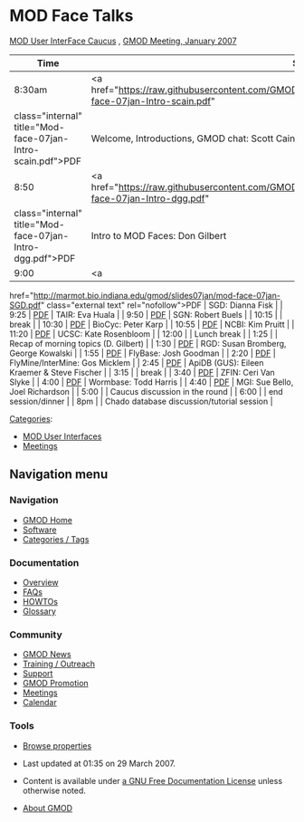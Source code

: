 



<span id="top"></span>




# <span dir="auto">MOD Face Talks</span>









<a href="http://www.gmod.org/user-interface-caucus/"
class="external text" rel="nofollow">MOD User InterFace Caucus</a> ,
<a href="http://www.gmod.org/january_2007_meeting" class="external text"
rel="nofollow">GMOD Meeting, January 2007</a>  

  

| Time | Slides | Talk |
|----|----|----|
| 8:30am | <a href="https://raw.githubusercontent.com/GMOD/gmod.github.io/main/mediawiki/images/5/56/Mod-face-07jan-Intro-scain.pdf"
class="internal" title="Mod-face-07jan-Intro-scain.pdf">PDF</a> | Welcome, Introductions, GMOD chat: Scott Cain |
| 8:50 | <a href="https://raw.githubusercontent.com/GMOD/gmod.github.io/main/mediawiki/images/6/6e/Mod-face-07jan-Intro-dgg.pdf"
class="internal" title="Mod-face-07jan-Intro-dgg.pdf">PDF</a> | Intro to MOD Faces: Don Gilbert |
| 9:00 | <a
href="http://marmot.bio.indiana.edu/gmod/slides07jan/mod-face-07jan-SGD.pdf"
class="external text" rel="nofollow">PDF</a> | SGD: Dianna Fisk |
| 9:25 | <a href="https://raw.githubusercontent.com/GMOD/gmod.github.io/main/mediawiki/images/0/0f/Mod-face-07jan-TAIR.pdf"
class="internal" title="Mod-face-07jan-TAIR.pdf">PDF</a> | TAIR: Eva Huala |
| 9:50 | <a href="https://raw.githubusercontent.com/GMOD/gmod.github.io/main/mediawiki/images/f/f4/Mod-face-07jan-SGN.pdf"
class="internal" title="Mod-face-07jan-SGN.pdf">PDF</a> | SGN: Robert Buels |
| 10:15 |  | break |
| 10:30 | <a href="https://raw.githubusercontent.com/GMOD/gmod.github.io/main/mediawiki/images/c/c8/Mod-face-07jan-BioCyc.pdf"
class="internal" title="Mod-face-07jan-BioCyc.pdf">PDF</a> | BioCyc: Peter Karp |
| 10:55 | <a href="https://raw.githubusercontent.com/GMOD/gmod.github.io/main/mediawiki/images/d/df/Mod-face-07jan-NCBI.pdf"
class="internal" title="Mod-face-07jan-NCBI.pdf">PDF</a> | NCBI: Kim Pruitt |
| 11:20 | <a href="https://raw.githubusercontent.com/GMOD/gmod.github.io/main/mediawiki/images/9/9f/Mod-face-07jan-UCSC.pdf"
class="internal" title="Mod-face-07jan-UCSC.pdf">PDF</a> | UCSC: Kate Rosenbloom |
| 12:00 |  | Lunch break |
| 1:25 |  | Recap of morning topics (D. Gilbert) |
| 1:30 | <a
href="http://marmot.bio.indiana.edu/gmod/slides07jan/mod-face-07jan-RGD.pdf"
class="external text" rel="nofollow">PDF</a> | RGD: Susan Bromberg, George Kowalski |
| 1:55 | <a href="https://raw.githubusercontent.com/GMOD/gmod.github.io/main/mediawiki/images/e/ed/Mod-face-07jan-FlyBase.pdf"
class="internal" title="Mod-face-07jan-FlyBase.pdf">PDF</a> | FlyBase: Josh Goodman |
| 2:20 | <a
href="http://marmot.bio.indiana.edu/gmod/slides07jan/mod-face-07jan-InterMine.pdf"
class="external text" rel="nofollow">PDF</a> | FlyMine/InterMine: Gos Micklem |
| 2:45 | <a href="https://raw.githubusercontent.com/GMOD/gmod.github.io/main/mediawiki/images/0/0e/Mod-face-07jan-ApiDB.pdf"
class="internal" title="Mod-face-07jan-ApiDB.pdf">PDF</a> | ApiDB (GUS): Eileen Kraemer & Steve Fischer |
| 3:15 |  | break |
| 3:40 | <a href="https://raw.githubusercontent.com/GMOD/gmod.github.io/main/mediawiki/images/7/7f/Mod-face-07jan-ZFIN.pdf"
class="internal" title="Mod-face-07jan-ZFIN.pdf">PDF</a> | ZFIN: Ceri Van Slyke |
| 4:00 | <a href="https://raw.githubusercontent.com/GMOD/gmod.github.io/main/mediawiki/images/6/67/Mod-face-07jan-WormBase.pdf"
class="internal" title="Mod-face-07jan-WormBase.pdf">PDF</a> | Wormbase: Todd Harris |
| 4:40 | <a href="https://raw.githubusercontent.com/GMOD/gmod.github.io/main/mediawiki/images/3/36/Mod-face-07jan-MGI.pdf"
class="internal" title="Mod-face-07jan-MGI.pdf">PDF</a> | MGI: Sue Bello, Joel Richardson |
| 5:00 |  | Caucus discussion in the round |
| 6:00 |  | end session/dinner |
| 8pm |  | Chado database discussion/tutorial session |




[Categories](Special%3ACategories "Special%3ACategories"):

- [MOD User
  Interfaces](Category%3AMOD_User_Interfaces "Category%3AMOD User Interfaces")
- [Meetings](Category%3AMeetings "Category%3AMeetings")






## Navigation menu






### 



<a href="Main_Page"
style="background-image: url(../images/GMOD-cogs.png);"
title="Visit the main page"></a>


### Navigation



- <span id="n-GMOD-Home">[GMOD Home](Main_Page)</span>
- <span id="n-Software">[Software](GMOD_Components)</span>
- <span id="n-Categories-.2F-Tags">[Categories /
  Tags](Categories)</span>




### Documentation



- <span id="n-Overview">[Overview](Overview)</span>
- <span id="n-FAQs">[FAQs](Category%3AFAQ)</span>
- <span id="n-HOWTOs">[HOWTOs](Category%3AHOWTO)</span>
- <span id="n-Glossary">[Glossary](Glossary)</span>




### Community



- <span id="n-GMOD-News">[GMOD News](GMOD_News)</span>
- <span id="n-Training-.2F-Outreach">[Training /
  Outreach](Training_and_Outreach)</span>
- <span id="n-Support">[Support](Support)</span>
- <span id="n-GMOD-Promotion">[GMOD Promotion](GMOD_Promotion)</span>
- <span id="n-Meetings">[Meetings](Meetings)</span>
- <span id="n-Calendar">[Calendar](Calendar)</span>




### Tools

- <span id="t-smwbrowselink"><a href="Special%3ABrowse/MOD_Face_Talks" rel="smw-browse">Browse
  properties</a></span>



- <span id="footer-info-lastmod">Last updated at 01:35 on 29 March
  2007.</span>
<!-- - <span id="footer-info-viewcount">19,027 page views.</span> -->
- <span id="footer-info-copyright">Content is available under
  <a href="http://www.gnu.org/licenses/fdl-1.3.html" class="external"
  rel="nofollow">a GNU Free Documentation License</a> unless otherwise
  noted.</span>

<!-- -->

- <span id="footer-places-about">[About
  GMOD](GMOD%3AAbout "GMOD%3AAbout")</span>

<!-- -->




